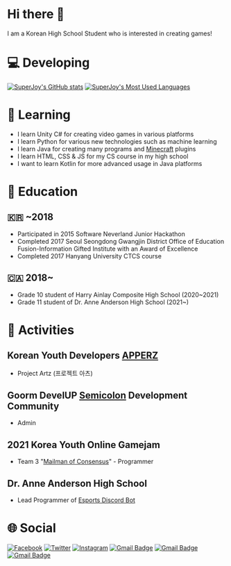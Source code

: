 # Hi there 👋
I am a Korean High School Student who is interested in creating games!
# :computer: Developing
[![SuperJoy's GitHub stats](https://github-readme-stats.vercel.app/api?username=superjoy0502&theme=dark)](https://github.com/superjoy0502/) [![SuperJoy's Most Used Languages](https://github-readme-stats.vercel.app/api/top-langs/?username=superjoy0502&theme=dark&layout=compact)](https://github.com/superjoy0502/)
# :pencil: Learning
* I learn Unity C# for creating video games in various platforms
* I learn Python for various new technologies such as machine learning
* I learn Java for creating many programs and [Minecraft](https://www.minecraft.net/) plugins
* I learn HTML, CSS & JS for my CS course in my high school
* I want to learn Kotlin for more advanced usage in Java platforms
# :school: Education
## :kr: ~2018
* Participated in 2015 Software Neverland Junior Hackathon
* Completed 2017 Seoul Seongdong Gwangjin District Office of Education Fusion-Information Gifted Institute with an Award of Excellence
* Completed 2017 Hanyang University CTCS course
## :canada: 2018~
* Grade 10 student of Harry Ainlay Composite High School (2020~2021)
* Grade 11 student of Dr. Anne Anderson High School (2021~)
# :busts_in_silhouette: Activities
## Korean Youth Developers [APPERZ](https://www.apperz.co.kr/)
* Project Artz (프로젝트 아츠)
## Goorm DevelUP [Semicolon](https://discord.gg/mBk3BX8) Development Community
* Admin
## 2021 Korea Youth Online Gamejam
* Team 3 "[Mailman of Consensus](https://github.com/Ws-Peroth/2021KoreanYouthGameJam_team3)" - Programmer
## Dr. Anne Anderson High School
* Lead Programmer of [Esports Discord Bot](https://github.com/daahsedmonton/DAAHSEsportsDiscordBot)
# :globe_with_meridians: Social
[![Facebook](https://img.shields.io/badge/-Facebook-2D88FF?style=flat-square&logo=facebook&logoColor=white&link=https://www.facebook.com/dongwookim05/)](https://www.facebook.com/dongwookim05/) [![Twitter](https://img.shields.io/badge/-Twitter-1DA1F2?style=flat-square&logo=twitter&logoColor=white&link=https://twitter.com/superjoy0502)](https://twitter.com/superjoy0502) [![Instagram](https://img.shields.io/badge/-Instagram-E32E7F?style=flat-square&logo=instagram&logoColor=white&link=https://www.instagram.com/superjoy0502/)](https://www.instagram.com/superjoy0502/) [![Gmail Badge](https://img.shields.io/badge/-superjoy0502@gmail.com-EA4335?style=flat-square&logo=Gmail&logoColor=white&link=mailto:superjoy0502@gmail.com)](mailto:superjoy0502@gmail.com) [![Gmail Badge](https://img.shields.io/badge/-dongwoo.kim@apperz.co.kr-0EB493?style=flat-square&logo=Gmail&logoColor=white&link=mailto:dongwoo.kim@apperz.co.kr)](mailto:dongwoo.kim@apperz.co.kr) [![Gmail Badge](https://img.shields.io/badge/-dongwoo.kim@smcolon.kr-2253f5?style=flat-square&logo=Gmail&logoColor=white&link=mailto:dongwoo.kim@smcolon.kr)](mailto:dongwoo.kim@smcolon.kr)
